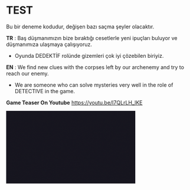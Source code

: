 # TEST
Bu bir deneme kodudur, değişen bazı saçma şeyler olacaktır.

**TR** :
Baş düşmanımızın bize bıraktığı cesetlerle yeni ipuçları buluyor ve düşmanımıza ulaşmaya çalışıyoruz.
- Oyunda DEDEKTİF rolünde gizemleri çok iyi çözebilen biriyiz.

**EN** :
We find new clues with the corpses left by our archenemy and try to reach our enemy.
- We are someone who can solve mysteries very well in the role of DETECTIVE in the game.

**Game Teaser On Youtube** https://youtu.be/I7QLrLH_lKE

<img src="https://github.com/pyalihtml/TEST/blob/main/Gif%20-%20Read%20me.gif?raw=true" width="350px">

